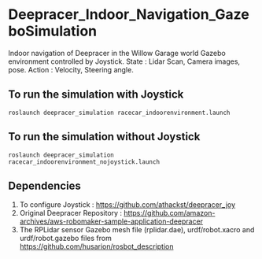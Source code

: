 # Deepracer_Indoor_Navigation_GazeboSimulation
Indoor navigation of Deepracer in the Willow Garage world Gazebo environment controlled by Joystick. State : Lidar Scan, Camera images, pose. Action : Velocity, Steering angle.

## To run the simulation with Joystick </br>
```roslaunch deepracer_simulation racecar_indoorenvironment.launch```</br>

## To run the simulation without Joystick </br>
```roslaunch deepracer_simulation racecar_indoorenvironment_nojoystick.launch```</br>

## Dependencies
1. To configure Joystick : https://github.com/athackst/deepracer_joy </br>
2. Original Deepracer Repository : https://github.com/amazon-archives/aws-robomaker-sample-application-deepracer </br>
3. The RPLidar sensor Gazebo mesh file (rplidar.dae), urdf/robot.xacro and urdf/robot.gazebo files from https://github.com/husarion/rosbot_description
